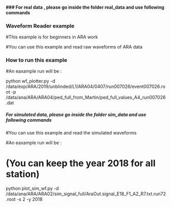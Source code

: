 
#### ### For real data , please go inside the folder real_data and use following commands ################
### Waveform Reader example
#This example is for beginners in ARA work

#You can use this example and read raw waveforms of ARA data

### How to run this example ###

#An eaxample run will be :

python wf_plotter.py -d /data/exp/ARA/2019/unblinded/L1/ARA04/0407/run007026/event007026.root -p /data/ana/ARA/ARA04/ped_full_from_Martin/ped_full_values_A4_run007026.dat




##### For simulated data, please go inside the folder sim_data and use following commands ################

#You can use this example and read the simulated waveforms

#An eaxample run will be :
# (You can keep the year 2018 for all station)

python plot_sim_wf.py -d /data/ana/ARA/ARA02/sim_signal_full/AraOut.signal_E18_F1_A2_R7.txt.run72.root -s 2 -y 2018




